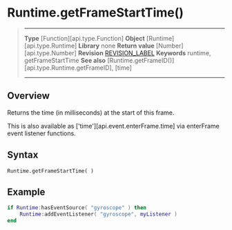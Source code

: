 # Runtime.getFrameStartTime()

> --------------------- ------------------------------------------------------------------------------------------
> __Type__              [Function][api.type.Function]
> __Object__            [Runtime][api.type.Runtime]
> __Library__           none
> __Return value__      [Number][api.type.Number]
> __Revision__          [REVISION_LABEL](REVISION_URL)
> __Keywords__          runtime, getFrameStartTime
> __See also__          [Runtime.getFrameID()][api.type.Runtime.getFrameID], [time]
> --------------------- ------------------------------------------------------------------------------------------


## Overview

Returns the time (in milliseconds) at the start of this frame.

This is also available as ['time'][api.event.enterFrame.time] via enterFrame event listener functions.

## Syntax

	Runtime.getFrameStartTime( )

## Example

``````lua
if Runtime:hasEventSource( "gyroscope" ) then
    Runtime:addEventListener( "gyroscope", myListener )
end
``````
